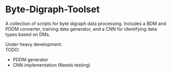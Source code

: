 # Byte-Digraph-Toolset
A collection of scripts for byte digraph data processing. Includes a BDM and PDDM converter, training data generator, and a CNN for identifying data types based on DMs.

Under heavy development.  
TODO:  
* PDDM generator  
* CNN implementation (Needs testing)
